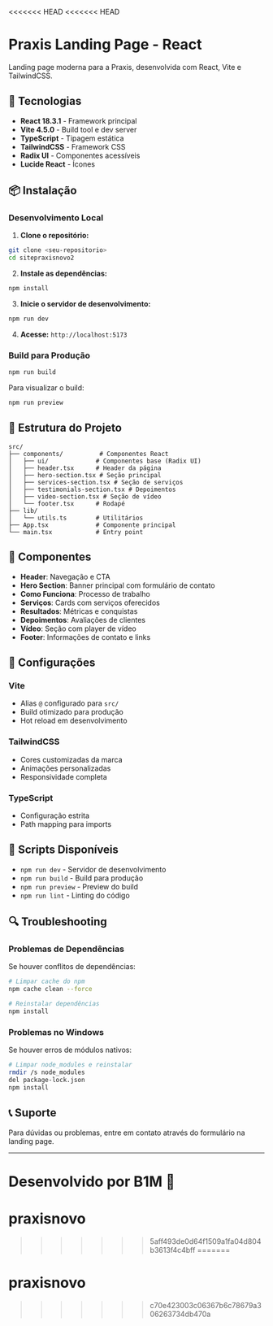 <<<<<<< HEAD
<<<<<<< HEAD
# Praxis Landing Page - React

Landing page moderna para a Praxis, desenvolvida com React, Vite e TailwindCSS.

## 🚀 Tecnologias

- **React 18.3.1** - Framework principal
- **Vite 4.5.0** - Build tool e dev server
- **TypeScript** - Tipagem estática
- **TailwindCSS** - Framework CSS
- **Radix UI** - Componentes acessíveis
- **Lucide React** - Ícones

## 📦 Instalação

### Desenvolvimento Local

1. **Clone o repositório:**
```bash
git clone <seu-repositorio>
cd sitepraxisnovo2
```

2. **Instale as dependências:**
```bash
npm install
```

3. **Inicie o servidor de desenvolvimento:**
```bash
npm run dev
```

4. **Acesse:** `http://localhost:5173`

### Build para Produção

```bash
npm run build
```

Para visualizar o build:
```bash
npm run preview
```

## 📁 Estrutura do Projeto

```
src/
├── components/          # Componentes React
│   ├── ui/             # Componentes base (Radix UI)
│   ├── header.tsx      # Header da página
│   ├── hero-section.tsx # Seção principal
│   ├── services-section.tsx # Seção de serviços
│   ├── testimonials-section.tsx # Depoimentos
│   ├── video-section.tsx # Seção de vídeo
│   └── footer.tsx      # Rodapé
├── lib/
│   └── utils.ts        # Utilitários
├── App.tsx             # Componente principal
└── main.tsx            # Entry point
```

## 🎨 Componentes

- **Header**: Navegação e CTA
- **Hero Section**: Banner principal com formulário de contato
- **Como Funciona**: Processo de trabalho
- **Serviços**: Cards com serviços oferecidos
- **Resultados**: Métricas e conquistas
- **Depoimentos**: Avaliações de clientes
- **Vídeo**: Seção com player de vídeo
- **Footer**: Informações de contato e links

## 🔧 Configurações

### Vite
- Alias `@` configurado para `src/`
- Build otimizado para produção
- Hot reload em desenvolvimento

### TailwindCSS
- Cores customizadas da marca
- Animações personalizadas
- Responsividade completa

### TypeScript
- Configuração estrita
- Path mapping para imports

## 📝 Scripts Disponíveis

- `npm run dev` - Servidor de desenvolvimento
- `npm run build` - Build para produção
- `npm run preview` - Preview do build
- `npm run lint` - Linting do código

## 🔍 Troubleshooting

### Problemas de Dependências

Se houver conflitos de dependências:

```bash
# Limpar cache do npm
npm cache clean --force

# Reinstalar dependências
npm install
```

### Problemas no Windows

Se houver erros de módulos nativos:

```bash
# Limpar node_modules e reinstalar
rmdir /s node_modules
del package-lock.json
npm install
```

## 📞 Suporte

Para dúvidas ou problemas, entre em contato através do formulário na landing page.

---

**Desenvolvido por B1M** 🚀
=======
# praxisnovo
>>>>>>> 5aff493de0d64f1509a1fa04d804b3613f4c4bff
=======
# praxisnovo
>>>>>>> c70e423003c06367b6c78679a306263734db470a

